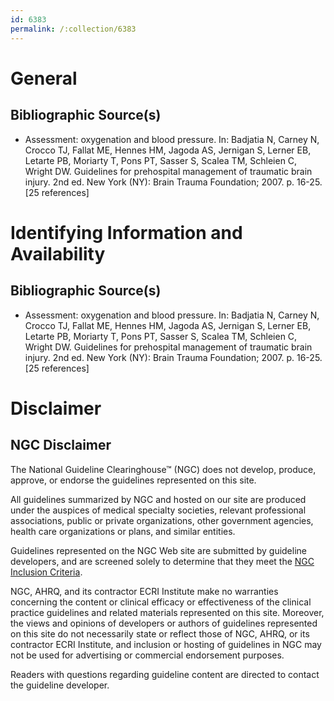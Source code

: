 ```yaml
---
id: 6383
permalink: /:collection/6383
---
```


# General

## Bibliographic Source(s)

- Assessment: oxygenation and blood pressure. In: Badjatia N, Carney N, Crocco TJ, Fallat ME, Hennes HM, Jagoda AS, Jernigan S, Lerner EB, Letarte PB, Moriarty T, Pons PT, Sasser S, Scalea TM, Schleien C, Wright DW. Guidelines for prehospital management of traumatic brain injury. 2nd ed. New York (NY): Brain Trauma Foundation; 2007. p. 16-25. [25 references]

# Identifying Information and Availability

## Bibliographic Source(s)

- Assessment: oxygenation and blood pressure. In: Badjatia N, Carney N, Crocco TJ, Fallat ME, Hennes HM, Jagoda AS, Jernigan S, Lerner EB, Letarte PB, Moriarty T, Pons PT, Sasser S, Scalea TM, Schleien C, Wright DW. Guidelines for prehospital management of traumatic brain injury. 2nd ed. New York (NY): Brain Trauma Foundation; 2007. p. 16-25. [25 references]

# Disclaimer

## NGC Disclaimer

The National Guideline Clearinghouse™ (NGC) does not develop, produce, approve, or endorse the guidelines represented on this site.

All guidelines summarized by NGC and hosted on our site are produced under the auspices of medical specialty societies, relevant professional associations, public or private organizations, other government agencies, health care organizations or plans, and similar entities.

Guidelines represented on the NGC Web site are submitted by guideline developers, and are screened solely to determine that they meet the [NGC Inclusion Criteria](/help-and-about/summaries/inclusion-criteria).

NGC, AHRQ, and its contractor ECRI Institute make no warranties concerning the content or clinical efficacy or effectiveness of the clinical practice guidelines and related materials represented on this site. Moreover, the views and opinions of developers or authors of guidelines represented on this site do not necessarily state or reflect those of NGC, AHRQ, or its contractor ECRI Institute, and inclusion or hosting of guidelines in NGC may not be used for advertising or commercial endorsement purposes.

Readers with questions regarding guideline content are directed to contact the guideline developer.

